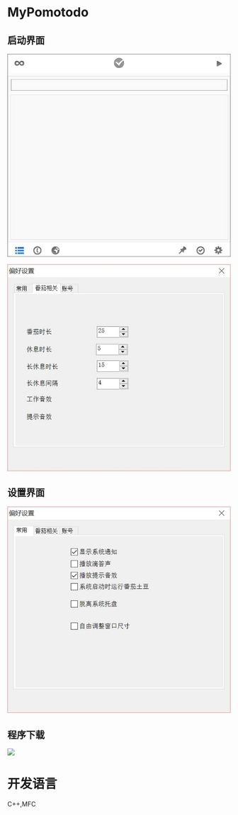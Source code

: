 # MyPomotodo

## 启动界面

![](/assets/8.jpg)

![](/assets/10.jpg)

## 设置界面

![](/assets/9.jpg)

## 程序下载

[![](/assets/MyPomotodo.ico)](https://github.com/CAOJINGYOU/myprograms/raw/master/setup/MyPomotodo.zip)

# 开发语言 #

C++,MFC

